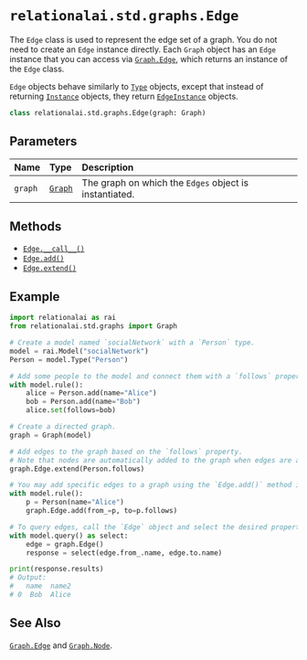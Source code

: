 # `relationalai.std.graphs.Edge`

The `Edge` class is used to represent the edge set of a graph.
You do not need to create an `Edge` instance directly.
Each `Graph` object has an `Edge` instance that you can access via [`Graph.Edge`](../Graph/Edge.md),
which returns an instance of the `Edge` class.

`Edge` objects behave similarly to [`Type`](../../../Type/README.md) objects,
except that instead of returning [`Instance`](../../../Instance/README.md) objects,
they return [`EdgeInstance`](../EdgeInstance/README.md) objects.

```python
class relationalai.std.graphs.Edge(graph: Graph)
```

## Parameters

| Name | Type | Description |
| :--- | :--- | :------ |
| `graph` | [`Graph`](../Graph/README.md) | The graph on which the `Edges` object is instantiated. |

## Methods

- [`Edge.__call__()`](./call__.md)
- [`Edge.add()`](./add.md)
- [`Edge.extend()`](./extend.md)

## Example

```python
import relationalai as rai
from relationalai.std.graphs import Graph

# Create a model named `socialNetwork` with a `Person` type.
model = rai.Model("socialNetwork")
Person = model.Type("Person")

# Add some people to the model and connect them with a `follows` property.
with model.rule():
    alice = Person.add(name="Alice")
    bob = Person.add(name="Bob")
    alice.set(follows=bob)

# Create a directed graph.
graph = Graph(model)

# Add edges to the graph based on the `follows` property.
# Note that nodes are automatically added to the graph when edges are added.
graph.Edge.extend(Person.follows)

# You may add specific edges to a graph using the `Edge.add()` method inside of a rule.
with model.rule():
    p = Person(name="Alice")
    graph.Edge.add(from_=p, to=p.follows)

# To query edges, call the `Edge` object and select the desired properties.
with model.query() as select:
    edge = graph.Edge()
    response = select(edge.from_.name, edge.to.name)

print(response.results)
# Output:
#   name  name2
# 0  Bob  Alice
```

## See Also

[`Graph.Edge`](../Graph/Edge.md) and [`Graph.Node`](../Graph/Node.md).

